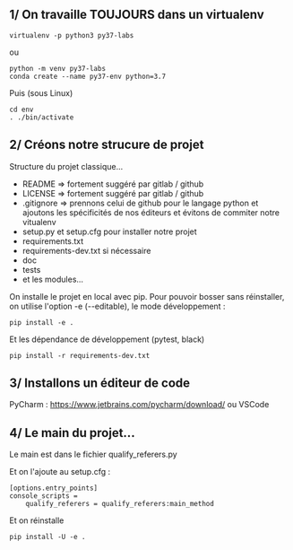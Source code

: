 ## 1/ On travaille TOUJOURS dans un virtualenv
````
virtualenv -p python3 py37-labs
````
ou 
````
python -m venv py37-labs
conda create --name py37-env python=3.7
````
Puis (sous Linux)
````
cd env
. ./bin/activate
````

## 2/ Créons notre strucure de projet
Structure du projet classique...
* README => fortement suggéré par gitlab / github
* LICENSE => fortement suggéré par gitlab / github
* .gitignore => prennons celui de github pour le langage python et ajoutons les spécificités de nos éditeurs et évitons de commiter notre vitualenv
* setup.py et setup.cfg pour installer notre projet
* requirements.txt
* requirements-dev.txt si nécessaire
* doc
* tests
* et les modules...

On installe le projet en local avec pip. Pour pouvoir bosser sans réinstaller, on utilise l'option -e (--editable), le mode développement :
````
pip install -e .
````

Et les dépendance de développement (pytest, black)
````
pip install -r requirements-dev.txt
````

## 3/ Installons un éditeur de code
PyCharm : https://www.jetbrains.com/pycharm/download/
ou VSCode

## 4/ Le main du projet...

Le main est dans le fichier qualify_referers.py

Et on l'ajoute au setup.cfg :
````
[options.entry_points]
console_scripts =
    qualify_referers = qualify_referers:main_method
```` 
Et on réinstalle
````
pip install -U -e .
````

